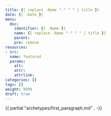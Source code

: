 ```yaml
---
title: {{ replace .Name "-" " " | title }}
date: {{ .Date }}
menu:
  doc:
    identifier: {{ .Name }}
    name: {{ replace .Name "-" " " | title }}
    parent:
    pre: remove
resources:
- src:
  name: featured
  params:
    alt:
    attr:
    attrlink:
categories: []
tags: []
weight: 9999
draft: true
---
```


{{ partial "archetypes/first_paragraph.md" . -}} <!--more-->
